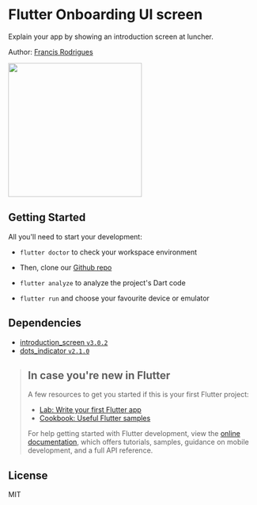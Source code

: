 # Flutter Onboarding UI screen

Explain your app by showing an introduction screen at luncher.

Author: [Francis Rodrigues](https://github.com/francisrod01)

<img src="https://raw.githubusercontent.com/Pyozer/introduction_screen/master/demo/example.gif" width="270">


## Getting Started

All you'll need to start your development:

- `flutter doctor` to check your workspace environment

- Then, clone our [Github repo](https://github.com/francisrod01/flutter-onboarding_screen.git)

- `flutter analyze` to analyze the project's Dart code

- `flutter run` and choose your favourite device or emulator

## Dependencies

- [introduction_screen `v3.0.2`](https://pub.dev/packages/introduction_screen)
- [dots_indicator `v2.1.0`](https://pub.dev/packages/dots_indicator)


> ## In case you're new in Flutter
>
> A few resources to get you started if this is your first Flutter project:
>
> - [Lab: Write your first Flutter app](https://docs.flutter.dev/get-started/codelab)
> - [Cookbook: Useful Flutter samples](https://docs.flutter.dev/cookbook)
>
> For help getting started with Flutter development, view the
[online documentation](https://docs.flutter.dev/), which offers tutorials,
samples, guidance on mobile development, and a full API reference.


## License

MIT
